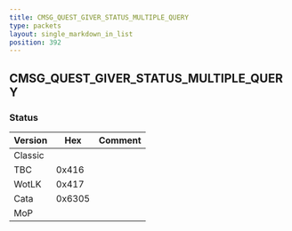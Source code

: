 ```yaml
---
title: CMSG_QUEST_GIVER_STATUS_MULTIPLE_QUERY
type: packets
layout: single_markdown_in_list
position: 392
---
```


## CMSG_QUEST_GIVER_STATUS_MULTIPLE_QUERY

### Status

Version    | Hex        | Comment
---------- | ---------- | ---------- 
Classic    |            |
TBC        | 0x416      |
WotLK      | 0x417      |
Cata       | 0x6305     |
MoP        |            |